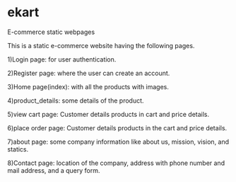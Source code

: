 # ekart
E-commerce static webpages

This is a static e-commerce website having the following pages.

1)Login page: for user authentication.

2)Register page: where the user can create an account.

3)Home page(index): with all the products with images.

4)product_details: some details of the product.

5)view cart page: Customer details products in cart and price details.

6)place order page: Customer details products in the cart and price details.

7)about page: some company information like about us, mission, vision, and statics.

8)Contact page: location of the company, address with phone number and mail address, and a query form.
